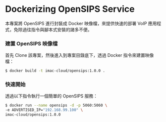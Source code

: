 # Dockerizing OpenSIPS Service
本專案將 OpenSIPS 進行封裝成 Docker 映像檔，來提供快速的部署 VoIP 應用程式，免除過往指令與腳本式安裝的諸多不便。

### 建置 OpenSIPS 映像檔
首先 Clone 該專案，然後進入到專案目錄底下，透過 Docker 指令來建置映像檔：
```sh
$ docker build -t imac-cloud/opensips:1.0.0 .
```

### 快速開始
透過以下指令執行一個簡單的 OpenSIPS 服務：
```sh
$ docker run --name opensips -d -p 5060:5060 \
-e ADVERTISED_IP="192.168.99.100" \
imac-cloud/opensips:1.0.0
```
